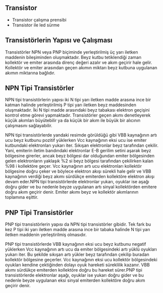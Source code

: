 ## Transistor

- Transistor çalışma prensibi
- Transistor ile led sürme

## Transistörlerin Yapısı ve Çalışması

Transistörler NPN veya PNP biçiminde yerleştirilmiş üç yarı iletken maddenin bileşiminden oluşmaktadır. Beyz kutbu tetiklendiği zaman kollektör ve emiter arasında direnç değeri azalır ve akım geçirir hale gelir. Kollektör ve emiter arasından geçen akımın miktarı beyz kutbuna uygulanan akımın miktarına bağlıdır.

## NPN Tipi Transistörler

NPN tipi transistörlerin yapısı iki N tipi yarı iletken madde arasına ince bir katman halinde yerleştirilmiş P tipi yarı iletken beyz maddesinden oluşmaktadır. İki N tipi madde arasındaki beyz tabakası elektron geçişini kontrol etme görevi yapmaktadır. Transistörler geçen akımı denetleyerek küçük akımları büyütebilir ya da küçük bir akım ile büyük bir alıcının çalışmasını sağlayabilir.

NPN tipi transistörlerde yandaki resimde görüldüğü gibi VBB kaynağının artı ucu beyz kutbunu pozitif yüklerken Vcc kaynağının eksi ucu ise emiter kutbundaki elektronları yukarı iter. Sıkışan elektronlar beyz tarafından çekilir. Yani, emiterin iletim bandındaki elektronlar E-B gerilim setini aşarak beyz bölgesine girerler, ancak beyz bölgesi dar olduğundan emiter bölgesinden gelen elektronların yaklaşık %2 si beyz bölgesi tarafından çekilirken kalan %98 i kollektöre geçer. Vcc kaynağının artı ucu elektronları kollektör bölgesine doğru çeker ve böylece elektron akışı sürekli hale gelir ve VBB kaynağının verdiği beyz akımı sürdükçe emiterden kollektöre elektron akışı devam eder.NPN tipi transistörlerde elektronlar yukarı, oyuklar ise aşağı doğru gider ve bu nedenle beyze uygulanan artı sinyal kollektörden emitere doğru akım geçirir denir. Emiter akımı beyz ve kollektör akımlarının toplamına eşittir.

## PNP Tipi Transistörler

PNP tipi transistörlerin yapısı da NPN tipi transistörler gibidir. Tek fark bu kez P tipi iki yarı iletken madde arasına ince bir tabaka halinde N tipi yarı iletken maddenin yerleştirilmiş olmasıdır. 

PNP tipi transistörlerde VBB kaynağının eksi ucu beyz kutbunu negatif yüklerken Vcc kaynağının artı ucu da emiter bölgesindeki artı yüklü oyukları yukarı iter. Bu şekilde sıkışan artı yükler beyz tarafından çekilip buradan kollektör bölgesine geçerler. Vcc kaynağının eksi ucu kollektör bölgesindeki oyukları kendine çektiğinden dolayı oyuk hareketi süreklilik kazanır. VBB akımı sürdükçe emiterden kollektöre doğru bu hareket sürer.PNP tipi transistörlerde elektronlar aşağı, oyuklar ise yukarı doğru gider ve bu nedenle beyze uygulanan eksi sinyal emiterden kollektöre doğru akım geçirir denir.